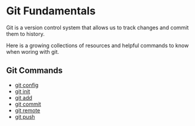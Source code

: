 # Git Fundamentals

Git is a version control system that allows us to track changes and commit them to history.

Here is a growing collections of resources and helpful commands to know when woring with git.

## Git Commands
- [git config](./commands/config.md)
- [git init](./commands/Init.md)
- [git add](./commands/Add.md)
- [git commit](./commands/Commit.md)
- [git remote](./commands/Remote.md)
- [git push](./commands/Push.md)